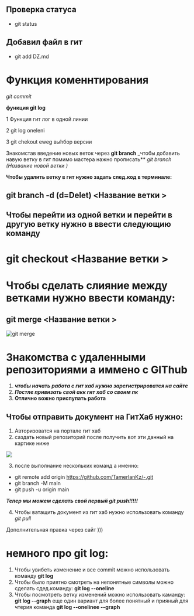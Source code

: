 ## Проверка статуса 

* git status 

## Добавил файл в гит 

* git add DZ.md

# Функция коменнтирования 

*git commit*

**функция git log**

1 Функция гит лог в одной линии 

2 git log oneleni 

3 git chekout  eweg выhбор версии 

Знакомстав введение новых  веток через __git branch__
_чтобы добавить навую ветку в гит помимо мастера нажно прописать** _git branch (Название новой ветки )_

__Чтобы удалить ветку в гит нужно задать след.код в терминале:__ 

## git branch -d (d=Delet) <Название ветки >

## Чтобы перейти из одной ветки и перейти в другую ветку нужно в ввести следующию команду 

# git checkout <Название ветки >

# Чтобы сделать слияние между ветками нужно ввести команду:

## git merge <Название ветки >
 ![git merge](git-merge.png)

# Знакомства с удаленными репозиториями а иммено с GIThub

1) ***чтобы начать работа с гит хаб нужно зарегистрироватся на сайте***
2) ***Постле привизать свой акк гит хаб со своим пк***
3) **Отлично вожно приспупать работа**

## Чтобы отправить документ на ГитХаб нужно:

1) Авторизоватся на портале гит хаб 
2) саздать новый репозиторий после получить вот эти данный на картике ниже 

 ![](skrn.jpg)

3) после выполнание нескольких команд а именно:

* git remote add origin https://github.com/TamerlanKz/-.git
* git branch -M main
* git push -u origin main

***Тепер мы можем сделать свой первый git push!!!!!***

4) Чтобы ватащить документ из гит хаб нужно использовать команду
_git pull_

Дополнительная правка через сайт )))

# немного про git log:
1) Чтобы увибеть изменение и все commit  можно использовать команду **git log**
2) Чтобы было приятно смотреть на непонятные символы можно сделать сдед.команду: **git log --oneline**
3) Чтобы посмотреть ветку изменений можно использовать каманду:
**git log --graph**
еще один вариант для более понятный и прияный для чтерия 
команда **git log --onelinee --graph**
